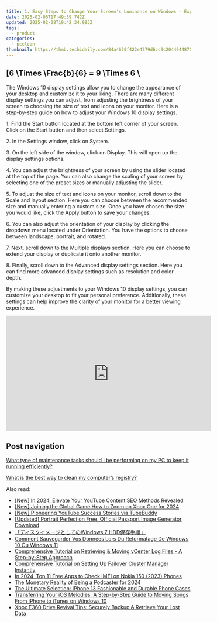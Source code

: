 ```yaml
---
title: 1. Easy Steps to Change Your Screen's Luminance on Windows - Expert Guide by YL Computing
date: 2025-02-06T17:49:59.742Z
updated: 2025-02-08T19:42:34.993Z
tags:
  - product
categories:
  - pcclean
thumbnail: https://thmb.techidaily.com/84a4620f422e4279d6cc9c20449448701c42416dfe9f4fbdd744755993fb5c2e.png
---
```


## \[6 \Times \Frac{b}{6} = 9 \Times 6 \

The Windows 10 display settings allow you to change the appearance of your desktop and customize it to your liking. There are many different display settings you can adjust, from adjusting the brightness of your screen to choosing the size of text and icons on your monitor. Here is a step-by-step guide on how to adjust your Windows 10 display settings. 

1\. Find the Start button located at the bottom left corner of your screen. Click on the Start button and then select Settings.

2\. In the Settings window, click on System.

3\. On the left side of the window, click on Display. This will open up the display settings options. 

4\. You can adjust the brightness of your screen by using the slider located at the top of the page. You can also change the scaling of your screen by selecting one of the preset sizes or manually adjusting the slider.

5\. To adjust the size of text and icons on your monitor, scroll down to the Scale and layout section. Here you can choose between the recommended size and manually entering a custom size. Once you have chosen the size you would like, click the Apply button to save your changes.

6\. You can also adjust the orientation of your display by clicking the dropdown menu located under Orientation. You have the options to choose between landscape, portrait, and rotated.

7\. Next, scroll down to the Multiple displays section. Here you can choose to extend your display or duplicate it onto another monitor.

8\. Finally, scroll down to the Advanced display settings section. Here you can find more advanced display settings such as resolution and color depth. 

By making these adjustments to your Windows 10 display settings, you can customize your desktop to fit your personal preference. Additionally, these settings can help improve the clarity of your monitor for a better viewing experience.

<!-- affiliate ads begin -->
<iframe width="560" height="315" src="https://www.youtube.com/embed/9sk53d1bBhY?si=yaTeDogLb3D4dYu1" title="YouTube video player" frameborder="0" allow="accelerometer; autoplay; clipboard-write; encrypted-media; gyroscope; picture-in-picture; web-share" referrerpolicy="strict-origin-when-cross-origin" allowfullscreen></iframe>
<!-- affiliate ads end -->

## Post navigation

[What type of maintenance tasks should I be performing on my PC to keep it running efficiently?](https://tools.techidaily.com/pcclean/products/)

[What is the best way to clean my computer’s registry?](https://tools.techidaily.com/pcclean/products/)

<ins class="adsbygoogle"
     style="display:block"
     data-ad-format="autorelaxed"
     data-ad-client="ca-pub-7571918770474297"
     data-ad-slot="1223367746"></ins>

<ins class="adsbygoogle"
     style="display:block"
     data-ad-client="ca-pub-7571918770474297"
     data-ad-slot="8358498916"
     data-ad-format="auto"
     data-full-width-responsive="true"></ins>

<span class="atpl-alsoreadstyle">Also read:</span>
<div><ul>
<li><a href="https://facebook-video-share.techidaily.com/new-in-2024-elevate-your-youtube-content-seo-methods-revealed/"><u>[New] In 2024, Elevate Your YouTube Content SEO Methods Revealed</u></a></li>
<li><a href="https://article-knowledge.techidaily.com/new-joining-the-global-game-how-to-zoom-on-xbox-one-for-2024/"><u>[New] Joining the Global Game How to Zoom on Xbox One for 2024</u></a></li>
<li><a href="https://youtube-web.techidaily.com/ioneering-youtube-success-stories-via-tubebuddy/"><u>[New] Pioneering YouTube Success Stories via TubeBuddy</u></a></li>
<li><a href="https://extra-approaches.techidaily.com/updated-portrait-perfection-free-official-passport-image-generator-download/"><u>[Updated] Portrait Perfection Free, Official Passport Image Generator Download</u></a></li>
<li><a href="https://win-updates.techidaily.com/windows-7-hdd/"><u>「ディスクイメージとしてのWindows 7 HDD保存手順」</u></a></li>
<li><a href="https://win-updates.techidaily.com/comment-sauvegarder-vos-donnees-lors-du-reformatage-de-windows-10-ou-windows-11/"><u>Comment Sauvegarder Vos Données Lors Du Reformatage De Windows 10 Ou Windows 11</u></a></li>
<li><a href="https://win-updates.techidaily.com/comprehensive-tutorial-on-retrieving-and-moving-vcenter-log-files-a-step-by-step-approach/"><u>Comprehensive Tutorial on Retrieving & Moving vCenter Log Files - A Step-by-Step Approach</u></a></li>
<li><a href="https://win-updates.techidaily.com/comprehensive-tutorial-on-setting-up-failover-cluster-manager-instantly/"><u>Comprehensive Tutorial on Setting Up Failover Cluster Manager Instantly</u></a></li>
<li><a href="https://sim-unlock.techidaily.com/in-2024-top-11-free-apps-to-check-imei-on-nokia-150-2023-phones-by-drfone-android/"><u>In 2024, Top 11 Free Apps to Check IMEI on Nokia 150 (2023) Phones</u></a></li>
<li><a href="https://fox-direct.techidaily.com/the-monetary-reality-of-being-a-podcaster-for-2024/"><u>The Monetary Reality of Being a Podcaster for 2024</u></a></li>
<li><a href="https://buynow-info.techidaily.com/the-ultimate-selection-iphone-13-fashionable-and-durable-phone-cases/"><u>The Ultimate Selection: IPhone 13 Fashionable and Durable Phone Cases</u></a></li>
<li><a href="https://win-updates.techidaily.com/transferring-your-ios-melodies-a-step-by-step-guide-to-moving-songs-from-iphone-to-itunes-on-windows-10/"><u>Transferring Your iOS Melodies: A Step-by-Step Guide to Moving Songs From iPhone to iTunes on Windows 10</u></a></li>
<li><a href="https://win-updates.techidaily.com/xbox-e360-drive-revival-tips-securely-backup-and-retrieve-your-lost-data/"><u>Xbox E360 Drive Revival Tips: Securely Backup & Retrieve Your Lost Data</u></a></li>
</ul></div>

